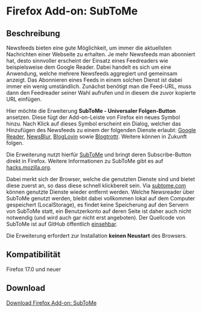 Firefox Add-on: SubToMe
===========================

Beschreibung
-----------------------------------------------

Newsfeeds bieten eine gute Möglichkeit, um immer die aktuellsten Nachrichten einer Webseite zu erhalten. Je mehr Newsfeeds man abonniert hat, desto sinnvoller erscheint der Einsatz eines Feedreaders wie beispielsweise dem Google Reader. Dabei handelt es sich um eine Anwendung, welche mehrere Newsfeeds aggregiert und gemeinsam anzeigt. Das Abonnieren eines Feeds in einem solchen Dienst ist dabei immer ein wenig umständlich. Zunächst benötigt man die Feed-URL, muss dann den Feedreader seiner Wahl aufrufen und in diesem die zuvor kopierte URL einfügen.

Hier möchte die Erweiterung __SubToMe - Universaler Folgen-Button__ ansetzen. Diese fügt der Add-on-Leiste von Firefox ein neues Symbol hinzu. Nach Klick auf dieses Symbol erscheint ein Dialog, welcher das Hinzufügen des Newsfeeds zu einem der folgenden Dienste erlaubt: [Google Reader](http://www.google.com/reader "Google Reader"), [NewsBlur](http://www.newsblur.com/ "NewsBlur"), [BlogLovin](http://www.bloglovin.com/ "BlogLovin") sowie [Blogtrottr](http://blogtrottr.com/ "Blogtrottr"). Weitere können in Zukunft folgen.

Die Erweiterung nutzt hierfür [SubToMe](http://www.subtome.com/ "SubToMe") und bringt deren Subscribe-Button direkt in Firefox. Weitere Informationen zu SubToMe gibt es auf [hacks.mozilla.org](https://hacks.mozilla.org/2013/02/subtome-a-better-subscribe-button/ "hacks.mozilla.org").

Dabei merkt sich der Browser, welche die genutzten Dienste sind und bietet diese zuerst an, so dass diese schnell klickbereit sein. Via [subtome.com](http://www.subtome.com/settings.html "subtome.com") können genutzte Dienste wieder entfernt werden. Welche Newsreader über SubToMe genutzt werden, bleibt dabei vollkommen lokal auf dem Computer gespeichert (LocalStorage), es findet keine Speicherung auf den Servern von SubToMe statt, ein Benutzerkonto auf deren Seite ist daher auch nicht notwendig (und wird auch gar nicht erst angeboten). Der Quellcode von SubToMe ist auf GitHub öffentlich [einsehbar](https://github.com/superfeedr/subtome "GitHub").

Die Erweiterung erfordert zur Installation **keinen Neustart** des Browsers.

Kompatibilität
-----------------------------------------------
Firefox 17.0 und neuer

Download
-----------------------------------------------

[Download Firefox Add-on: SubToMe](https://addons.mozilla.org/de/firefox/addon/subtome-subscribe-button/ "SubToMe")
